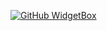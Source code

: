 [![GitHub WidgetBox](https://github-widgetbox.vercel.app/api/profile?username=ttv-fixed&data=followers,repositories,stars,commits)](https://github.com/ttv-fixed)
